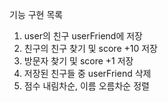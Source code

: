 기능 구현 목록

1. user의 친구 userFriend에 저장
2. 친구의 친구 찾기 및 score +10 저장
3. 방문자 찾기 및 score +1 저장
4. 저장된 친구들 중 userFriend 삭제
5. 점수 내림차순, 이름 오름차순 정렬